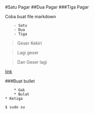 #Satu Pagar
##Dua Pagar
###Tiga Pagar

Coba buat file markdown 

        - Satu
        - Dua
        - Tiga
        
>Geser Kekiri

>Lagi geser

>Dan Geser lagi

[link](haikalhasbi.wordpress.com)

###Buat bullet

        * Gak
        * Bulat
	* Ketiga
```sh
$ sudo su
```

